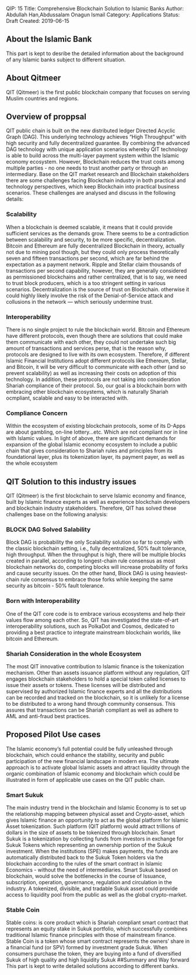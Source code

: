    QIP: 15
   Title: Comprehensive Blockchain Solution to Islamic Banks
   Author: Abdullah Han,Abdussalam Onagun Ismail
   Category: Applications
   Status: Draft
   Created: 2019-06-15
   
   
## About the Islamic Bank
   
   This part is kept to desribe the detailed information about the background of any Islamic banks subject to different situation.
    
## About Qitmeer
QIT (Qitmeer) is the first public blockchain company that focuses on serving Muslim countries and regions.
## Overview of proppsal
QIT public chain is built on the new distributed ledger Directed Acyclic Graph (DAG). This
underlying technology achieves “High Throughput” with high security and fully decentralized
guarantee. By combining the advanced DAG technology with unique application scenarios
whereby QIT technology is able to build across the multi-layer payment system within the
Islamic economy ecosystem. However, Blockchain reduces the trust costs among multiple
parties - no one needs to trust another party or through an intermediary. Base on the QIT market
research and Blockchain stakeholders there are some challenges facing Blockchain industry in
both practical and technology perspectives, which keep Blockchain into practical business
scenarios. These challenges are analysed and discuss in the following details:
### Scalability
When a blockchain is deemed scalable, it means that it could provide sufficient services as the
demands grow. There seems to be a contradiction between scalability and security, to be more
specific, decentralization. Bitcoin and Ethereum are fully decentralized Blockchain in theory,
actually not due to mining pool though, but they could only process theoretically seven and
fifteen transactions per second, which are far behind the expectation as a payment network.
Ripple and Stellar claim thousands of transactions per second capability, however, they are
generally considered as permissioned blockchains and rather centralized, that is to say, we need
to trust block producers, which is a too stringent setting in various scenarios. Decentralization
is the source of trust on Blockchain. otherwise it could highly likely involve the risk of the
Denial-of-Service attack and collusions in the network — which seriously undermine trust. 
### Interoperability
There is no single project to rule the blockchain world. Bitcoin and Ethereum have different 
protocols, even though there are solutions that could make them communicate with each other,
they could not undertake such big amount of transactions and services perse, that is the reason
why, protocols are designed to live with its own ecosystem. Therefore, if different Islamic
Financial Institutions adopt different protocols like Ethereum, Stellar, and Bitcoin, it will be
very difficult to communicate with each other (and so prevent scalability) as well as increasing
their costs on adoption of this technology. In addition, these protocols are not taking into
consideration Shariah compliance of their protocol. So, our goal is a blockchain born with
embracing other blockchain ecosystems, which is naturally Shariah ocmpliant, scalable and
easy to be interacted with.
### Compliance Concern
Within the ecosystem of existing blockchain protocols, some of its D-Apps are about gambling,
on-line lottery...etc. Which are not compliant nor in line with Islamic values. In light of above,
there are significant demands for expansion of the global Islamic economy ecosystem to include
a public chain that gives consideration to Shariah rules and principles from its foundational
layer, plus its tokenization layer, its payment payer, as well as the whole ecosystem
## QIT Solution to this industry issues
QIT (Qitmeer) is the first blockchain to serve Islamic economy and finance, built by Islamic
finance experts as well as experience blockchain developers and blockchain industry
stakeholders. Therefore, QIT has solved these challenges base on the following analysis:
### BLOCK DAG Solved Salability
Block DAG is probability the only Scalability solution so far to comply with the classic
blockchain setting, i.e., fully decentralized, 50% fault tolerance, high throughput. When the
throughput is high, there will be multiple blocks created in parallel, according to longest-chain
rule consensus as most blockchain networks do, competing blocks will increase probability of
forks and cause security issues. On the other hand, Block DAG is using heaviest-chain rule
consensus to embrace those forks while keeping the same security as bitcoin - 50% fault tolerance.
### Born with Interoperability
One of the QIT core code is to embrace various ecosystems and help their values flow among
each other. So, QIT has investigated the state-of-art interoperability solutions, such as
PolkaDot and Cosmos, dedicated to providing a best practice to integrate mainstream
blockchain worlds, like bitcoin and Ethereum.
### Shariah Consideration in the whole Ecosystem
The most QIT innovative contribution to Islamic finance is the tokenization mechanism. Other
than assets issuance platform without any regulation, QIT engages blockchain stakeholders to
hold a special token called licenses to issue their assets or tokens. These licenses will be
distributed and supervised by authorized Islamic finance experts and all the distributions can
be recorded and tracked on the blockchain, so it is unlikely for a license to be distributed to a
wrong hand through community consensus. This assures that transactions can be Shariah
compliant as well as adhere to AML and anti-fraud best practices.
## Proposed Pilot Use cases
The Islamic economy’s full potential could be fully unleashed through blockchain, which could
enhance the stability, security and public participation of the new financial landscape in modern
era. The ultimate approach is to activate global Islamic assets and attract liquidity through the
organic combination of Islamic economy and blockchain which could be illustrated in form of
applicable use cases on the QIT public chain.
### Smart Sukuk
The main industry trend in the blockchain and Islamic Economy is to set up the relationship
mapping between physical asset and Crypto-asset, which gives Islamic finance an opportunity
to act as the global platform for Islamic Asset tokenization. Such platform (QIT platform)
would attract trillions of dollars in the size of assets to be tokenized through blockchain.
Smart Sukuk is a tokenization by collecting funds from investors in exchange for Sukuk Tokens
which representing an ownership portion of the Sukuk investment. When the institutions (SPE)
makes payments, the funds are automatically distributed back to the Sukuk Token holders via
the blockchain according to the rules of the smart contract in Islamic Economics - without the
need of intermediaries.
Smart Sukuk based on blockchain, would solve the bottlenecks in the course of Issuance,
subscription, operation, governance, regulation and circulation in the industry. A tokenized,
divisible, and tradable Sukuk asset could provide access to liquidity pool from the public as
well as the global crypto-market. 
### Stable Coin
Stable coins: is core product which is Shariah compliant smart contract that represents an equity
stake in Sukuk portfolio, which successfully combines traditional Islamic finance principles
with those of mainstream finance.
Stable Coin is a token whose smart contract represents the owners’ share in a financial fund (or
SPV) formed by investment grade Sukuk. When consumers purchase the token, they are buying
into a fund of diversified Sukuk of high quality and high liquidity Sukuk
##Summary and Way forward
This part is kept to write detailed solutions according to different banks.
